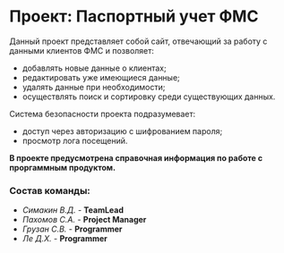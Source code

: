 # Проект: Паспортный учет ФМС

Данный проект представляет собой сайт, отвечающий за работу с данными клиентов ФМС и позволяет: 
* добавлять новые данные о клиентах;
* редактировать уже имеющиеся данные; 
* удалять данные при необходимости;
* осуществлять поиск и сортировку среди существующих данных. 
 

Система безопасности проекта подразумевает:
* доступ через авторизацию с шифрованием пароля; 
* просмотр лога посещений.

**В проекте предусмотрена справочная информация по работе с проргаммным продуктом.**

### Состав команды:
* *Симакин В.Д.* - **TeamLead**
* *Пахомов С.А.* - **Project Manager**
* *Грузан  С.В.* - **Programmer**
* *Ле 	Д.Х.* - **Programmer** 
